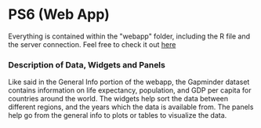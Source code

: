 # PS6 (Web App)
Everything is contained within the "webapp" folder, including the R file and the server connection. Feel free to check it out [here](https://micibr.shinyapps.io/webapp/)
### Description of Data, Widgets and Panels
Like said in the General Info portion of the webapp, the Gapminder dataset contains information on life expectancy, population, and GDP per capita for countries around the world. The widgets help sort the data between different regions, and the years which the data is available from. The panels help go from the general info to plots or tables to visualize the data.